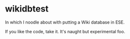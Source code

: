 wikidbtest
==========

In which I noodle about with putting a Wiki database in ESE.

If you like the code, take it.  It's naught but experimental foo.
